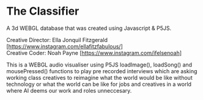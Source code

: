 # The Classifier
A 3d WEBGL database that was created using Javascript &amp; P5JS. 

Creative Director: Ella Jonquil Fitzgerald [https://www.instagram.com/ellafitzfabulous/] <br>
Creative Coder: Noah Payne [https://www.instagram.com/ifelsenoah]


This is a WEBGL audio visualiser using P5JS loadImage(),  loadSong()  and mousePressed() functions to play pre recorded interviews which are asking working class creatives to reimagine what the world would be like without technology or what the world can be like for jobs and creatives in a world where AI deems our work and roles unneccesary.

